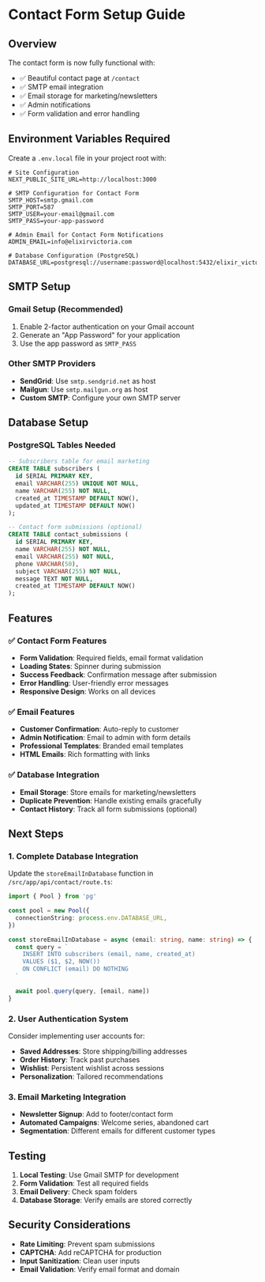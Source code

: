 # Contact Form Setup Guide

## Overview
The contact form is now fully functional with:
- ✅ Beautiful contact page at `/contact`
- ✅ SMTP email integration
- ✅ Email storage for marketing/newsletters
- ✅ Admin notifications
- ✅ Form validation and error handling

## Environment Variables Required

Create a `.env.local` file in your project root with:

```env
# Site Configuration
NEXT_PUBLIC_SITE_URL=http://localhost:3000

# SMTP Configuration for Contact Form
SMTP_HOST=smtp.gmail.com
SMTP_PORT=587
SMTP_USER=your-email@gmail.com
SMTP_PASS=your-app-password

# Admin Email for Contact Form Notifications
ADMIN_EMAIL=info@elixirvictoria.com

# Database Configuration (PostgreSQL)
DATABASE_URL=postgresql://username:password@localhost:5432/elixir_victoria
```

## SMTP Setup

### Gmail Setup (Recommended)
1. Enable 2-factor authentication on your Gmail account
2. Generate an "App Password" for your application
3. Use the app password as `SMTP_PASS`

### Other SMTP Providers
- **SendGrid**: Use `smtp.sendgrid.net` as host
- **Mailgun**: Use `smtp.mailgun.org` as host
- **Custom SMTP**: Configure your own SMTP server

## Database Setup

### PostgreSQL Tables Needed

```sql
-- Subscribers table for email marketing
CREATE TABLE subscribers (
  id SERIAL PRIMARY KEY,
  email VARCHAR(255) UNIQUE NOT NULL,
  name VARCHAR(255) NOT NULL,
  created_at TIMESTAMP DEFAULT NOW(),
  updated_at TIMESTAMP DEFAULT NOW()
);

-- Contact form submissions (optional)
CREATE TABLE contact_submissions (
  id SERIAL PRIMARY KEY,
  name VARCHAR(255) NOT NULL,
  email VARCHAR(255) NOT NULL,
  phone VARCHAR(50),
  subject VARCHAR(255) NOT NULL,
  message TEXT NOT NULL,
  created_at TIMESTAMP DEFAULT NOW()
);
```

## Features

### ✅ Contact Form Features
- **Form Validation**: Required fields, email format validation
- **Loading States**: Spinner during submission
- **Success Feedback**: Confirmation message after submission
- **Error Handling**: User-friendly error messages
- **Responsive Design**: Works on all devices

### ✅ Email Features
- **Customer Confirmation**: Auto-reply to customer
- **Admin Notification**: Email to admin with form details
- **Professional Templates**: Branded email templates
- **HTML Emails**: Rich formatting with links

### ✅ Database Integration
- **Email Storage**: Store emails for marketing/newsletters
- **Duplicate Prevention**: Handle existing emails gracefully
- **Contact History**: Track all form submissions (optional)

## Next Steps

### 1. Complete Database Integration
Update the `storeEmailInDatabase` function in `/src/app/api/contact/route.ts`:

```typescript
import { Pool } from 'pg'

const pool = new Pool({
  connectionString: process.env.DATABASE_URL,
})

const storeEmailInDatabase = async (email: string, name: string) => {
  const query = `
    INSERT INTO subscribers (email, name, created_at)
    VALUES ($1, $2, NOW())
    ON CONFLICT (email) DO NOTHING
  `
  
  await pool.query(query, [email, name])
}
```

### 2. User Authentication System
Consider implementing user accounts for:
- **Saved Addresses**: Store shipping/billing addresses
- **Order History**: Track past purchases
- **Wishlist**: Persistent wishlist across sessions
- **Personalization**: Tailored recommendations

### 3. Email Marketing Integration
- **Newsletter Signup**: Add to footer/contact form
- **Automated Campaigns**: Welcome series, abandoned cart
- **Segmentation**: Different emails for different customer types

## Testing

1. **Local Testing**: Use Gmail SMTP for development
2. **Form Validation**: Test all required fields
3. **Email Delivery**: Check spam folders
4. **Database Storage**: Verify emails are stored correctly

## Security Considerations

- **Rate Limiting**: Prevent spam submissions
- **CAPTCHA**: Add reCAPTCHA for production
- **Input Sanitization**: Clean user inputs
- **Email Validation**: Verify email format and domain 